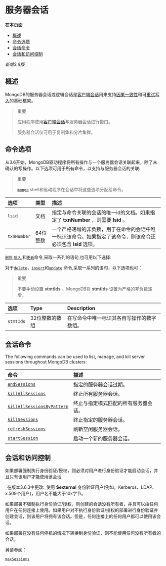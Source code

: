 # 服务器会话

**在本页面**

* [概述](server-sessions.md#overview)
* [命令选项](server-sessions.md#command)
* [会话命令](server-sessions.md#session)
* [会话和访问控制](server-sessions.md#control)

_新增3.6版_

## 概述

MongoDB的服务器会话或逻辑会话是[客户端会话](https://docs.mongodb.com/master/release-notes/3.6/#client-sessions)用来支持[因果一致性](https://docs.mongodb.com/master/core/read-isolation-consistency-recency/#causal-consistency)和可[重试写入](https://docs.mongodb.com/master/core/retryable-writes/#retryable-writes)的基础框架。

> 重要
>
> 应用程序使用[客户端会话](https://docs.mongodb.com/master/relee-notes/3.6%20/#%20clients%20-sessions)与服务器会话进行接口。
>
> 服务器会话仅可用于复制集和分片集群。

## 命令选项

从3.6开始，MongoDB驱动程序将所有操作与一个服务器会话关联起来，除了未确认的写操作。以下选项可用于所有命令，以支持与服务器会话的关联:

> 重要
>
> [`mongo`](https://docs.mongodb.com/master/reference/program/mongo/#bin.mongo) shell和驱动程序在会话中将这些选项分配给命令。

| 选项 | 类型 | 描述 |
| :--- | :--- | :--- |
| `lsid` | 文档 | 指定与命令关联的会话的唯一id的文档。如果指定了 **txnNumber** ，则需要 **lsid** 。 |
| `txnNumber` | 64位整数 | 一个严格递增的非负数，用于在命令的会话中唯一标识该命令。如果指定了该命令，则该命令还必须包含 **lsid** 选项。 |

[`删除`](https://docs.mongodb.com/master/reference/command/delete/%20dbcmd.delete),[`插入`](https://docs.mongodb.com/master/reference/command/insert/%20#%20dbcmd.insert),和[`更新`](https://docs.mongodb.com/master/reference/command/update/%20#%20dbcmd.update)命令,采取一系列的语句,也可用以下选择:

对于[`delete`](https://docs.mongodb.com/master/reference/command/delete/#dbcmd.delete)，[`insert`](https://docs.mongodb.com/master/reference/command/insert/#dbcmd.insert)和[`update`](https://docs.mongodb.com/master/reference/command/update/#dbcmd.update) 命令,采取一系列的语句，以下选项也可：

> 重要
>
> 不要手动设置 **stmtIds** 。MongoDB将 **stmtIds** 设置为严格的非负数递增。

| 选项 | Type | Description |
| :--- | :--- | :--- |
| `stmtIds` | 32位整数的数组 | 在写命令中唯一标识其各自写操作的数字数组。 |

## 会话命令

The following commands can be used to list, manage, and kill server sessions throughout MongoDB clusters:

| 命令 | 描述 |
| :--- | :--- |
| [`endSessions`](https://docs.mongodb.com/master/reference/command/endSessions/#dbcmd.endSessions) | 指定的服务器会话过期。 |
| [`killAllSessions`](https://docs.mongodb.com/master/reference/command/killAllSessions/#dbcmd.killAllSessions) | 终止所有服务器会话。 |
| [`killAllSessionsByPattern`](https://docs.mongodb.com/master/reference/command/killAllSessionsByPattern/#dbcmd.killAllSessionsByPattern) | 终止与指定模式匹配的所有服务器会话。 |
| [`killSessions`](https://docs.mongodb.com/master/reference/command/killSessions/#dbcmd.killSessions) | 终止指定的服务器会话。 |
| [`refreshSessions`](https://docs.mongodb.com/master/reference/command/refreshSessions/#dbcmd.refreshSessions) | 刷新空闲服务器会话。 |
| [`startSession`](https://docs.mongodb.com/master/reference/command/startSession/#dbcmd.startSession) | 启动一个新的服务器会话。 |

## 会话和访问控制

如果部署强制执行身份验证/授权，则必须对用户进行身份验证才能启动会话，并且只有该用户才能使用该会话

_在版本3.6.3中更改:_使用 **$external** 身份验证用户\(例如，Kerberos、LDAP、x.509个用户\)，用户名不能大于10k字节。

如果部署不强制执行身份验证/授权，则创建的会话没有所有者，并且可以由任何用户在任何连接上使用。如果用户对不执行身份验证/授权的部署进行身份验证并创建会话，则该用户将拥有该会话。但是，任何连接上的任何用户都可以使用该会话。

如果部署在没有任何停机的情况下转换到身份验证，则不能使用任何没有所有者的会话。

另请参阅：

[`maxSessions`](https://docs.mongodb.com/master/reference/parameters/#param.maxSessions)

